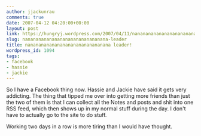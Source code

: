 ```yaml
---
author: jjackunrau
comments: true
date: 2007-04-12 04:20:00+00:00
layout: post
link: https://hungryj.wordpress.com/2007/04/11/nananananananananananananananana-leader/
slug: nananananananananananananananana-leader
title: nananananananananananananananana leader!
wordpress_id: 1094
tags:
- facebook
- hassie
- jackie
---
```


So I have a Facebook thing now.  Hassie and Jackie have said it gets very addicting.  The thing that tipped me over into getting more friends than just the two of them is that I can collect all the Notes and posts and shit into one RSS feed, which then shows up in my normal stuff during the day.  I don't have to actually go to the site to do stuff.  
  
Working two days in a row is more tiring than I would have thought.

